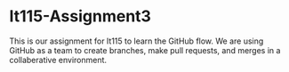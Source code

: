 # It115-Assignment3
This is our assignment for It115 to learn the GitHub flow.
We are using GitHub as a team to create branches, make pull requests, and merges in a collaberative environment.
